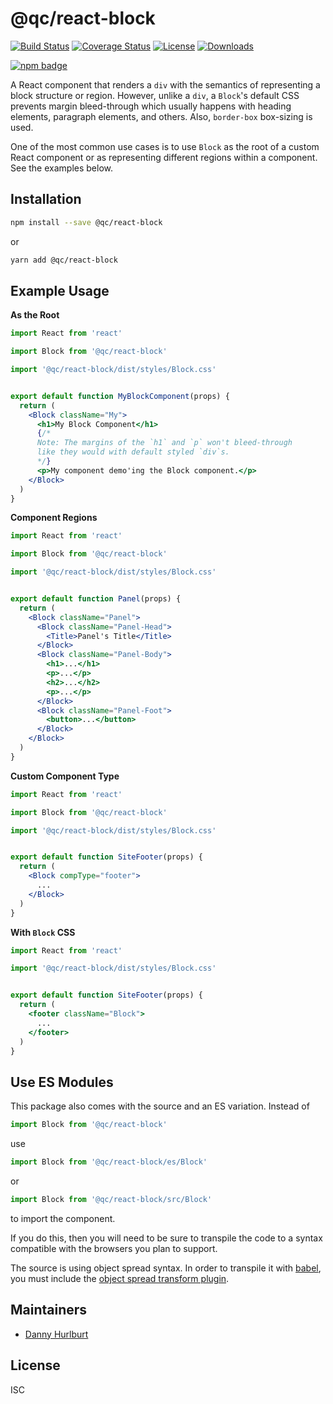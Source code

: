 # @qc/react-block

[![Build Status][travis-svg]][travis-url]
[![Coverage Status][coverage-image]][coverage-url]
[![License][license-image]][license-url]
[![Downloads][downloads-image]][downloads-url]

[![npm badge][npm-badge-png]][package-url]

A React component that renders a `div` with the semantics of representing a
block structure or region.  However, unlike a `div`, a `Block`'s default CSS
prevents margin bleed-through which usually happens with heading elements,
paragraph elements, and others.  Also, `border-box` box-sizing is used.

One of the most common use cases is to use `Block` as the root of a custom
React component or as representing different regions within a component.  See
the examples below.


## Installation

```sh
npm install --save @qc/react-block
```

or

```sh
yarn add @qc/react-block
```


## Example Usage

**As the Root**

```jsx
import React from 'react'

import Block from '@qc/react-block'

import '@qc/react-block/dist/styles/Block.css'


export default function MyBlockComponent(props) {
  return (
    <Block className="My">
      <h1>My Block Component</h1>
      {/*
      Note: The margins of the `h1` and `p` won't bleed-through
      like they would with default styled `div`s.
      */}
      <p>My component demo'ing the Block component.</p>
    </Block>
  )
}
```

**Component Regions**

```jsx
import React from 'react'

import Block from '@qc/react-block'

import '@qc/react-block/dist/styles/Block.css'


export default function Panel(props) {
  return (
    <Block className="Panel">
      <Block className="Panel-Head">
        <Title>Panel's Title</Title>
      </Block>
      <Block className="Panel-Body">
        <h1>...</h1>
        <p>...</p>
        <h2>...</h2>
        <p>...</p>
      </Block>
      <Block className="Panel-Foot">
        <button>...</button>
      </Block>
    </Block>
  )
}
```

**Custom Component Type**

```jsx
import React from 'react'

import Block from '@qc/react-block'

import '@qc/react-block/dist/styles/Block.css'


export default function SiteFooter(props) {
  return (
    <Block compType="footer">
      ...
    </Block>
  )
}
```

**With `Block` CSS**

```jsx
import React from 'react'

import '@qc/react-block/dist/styles/Block.css'


export default function SiteFooter(props) {
  return (
    <footer className="Block">
      ...
    </footer>
  )
}
```


## Use ES Modules

This package also comes with the source and an ES variation.  Instead of

```jsx
import Block from '@qc/react-block'
```

use

```jsx
import Block from '@qc/react-block/es/Block'
```

or

```jsx
import Block from '@qc/react-block/src/Block'
```

to import the component.

If you do this, then you will need to be sure to transpile the code to a syntax
compatible with the browsers you plan to support.

The source is using object spread syntax.  In order to transpile it with
[babel], you must include the [object spread transform
plugin][babel-obj-sprd-txm].


## Maintainers

- [Danny Hurlburt](https://github.com/dhurlburtusa)


## License

ISC


[babel]: https://babeljs.io/
[babel-obj-sprd-txm]: https://babeljs.io/docs/plugins/transform-object-rest-spread/
[coverage-image]: https://coveralls.io/repos/github/hypersoftllc/qc-react-block/badge.svg?branch=master
[coverage-url]: https://coveralls.io/github/hypersoftllc/qc-react-block?branch=master
[downloads-image]: http://img.shields.io/npm/dm/@qc/react-block.svg
[downloads-url]: http://npm-stat.com/charts.html?package=@qc/react-block
[license-image]: http://img.shields.io/npm/l/@qc/react-block.svg
[license-url]: LICENSE
[package-url]: https://npmjs.org/package/@qc/react-block
[npm-badge-png]: https://nodei.co/npm/@qc/react-block.png?downloads=true&stars=true
[travis-svg]: https://travis-ci.org/hypersoftllc/qc-react-block.svg?branch=master
[travis-url]: https://travis-ci.org/hypersoftllc/qc-react-block
